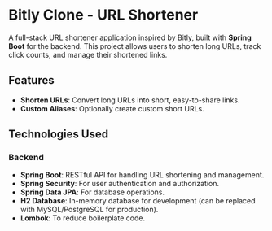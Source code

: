 # Bitly Clone - URL Shortener

A full-stack URL shortener application inspired by Bitly, built with **Spring Boot** for the backend. This project allows users to shorten long URLs, track click counts, and manage their shortened links.



## Features

- **Shorten URLs**: Convert long URLs into short, easy-to-share links.
- **Custom Aliases**: Optionally create custom short URLs.


## Technologies Used

### Backend
- **Spring Boot**: RESTful API for handling URL shortening and management.
- **Spring Security**: For user authentication and authorization.
- **Spring Data JPA**: For database operations.
- **H2 Database**: In-memory database for development (can be replaced with MySQL/PostgreSQL for production).
- **Lombok**: To reduce boilerplate code.

